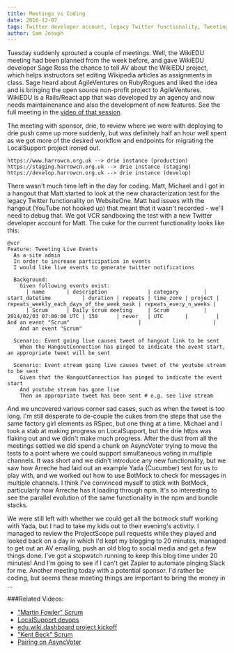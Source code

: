 ```yaml
---
title: Meetings vs Coding
date: 2016-12-07
tags: Twitter developer account, legacy Twitter functionality, Tweeting Live Events, twitter notifications Background, factory girl, editing Wikipedia articles, youtube stream 
author: Sam Joseph
---
```


Tuesday suddenly sprouted a couple of meetings.  Well, the WikiEDU meeting had been planned from the week before, and gave WikiEDU developer Sage Ross the chance to tell AV about the WikiEDU project, which helps instructors set editing Wikipedia articles as assignments in class.  Sage heard about AgileVentures on RubyRogues and liked the idea and is bringing the open source non-profit project to AgileVentures.  WikiEDU is a Rails/React app that was developed by an agency and now needs maintainenance and also the development of new features.  See the full meeting in the [video of that session](https://www.youtube.com/watch?v=nfsWSIXbHRc).

The meeting with sponsor, drie, to review where we were with deploying to drie push came up more suddenly, but was definitely half an hour well spent as we got more of the desired workflow and endpoints for migrating the LocalSupport project ironed out.

```
https://www.harrowcn.org.uk --> drie instance (production)
https://staging.harrowcn.org.uk --> drie instance (staging)
https://develop.harrowcn.org.uk --> drie instance (develop)
```

There wasn't much time left in the day for coding.  Matt, Michael and I got in a hangout that Matt started to look at the new characterization test for the legacy Twitter functionality on WebsiteOne.  Matt had issues with the hangout (YouTube not hooked up) that meant that it wasn't recorded - we'll need to debug that.  We got VCR sandboxing the test with a new Twitter developer account for Matt. The cuke for the current functionality looks like this:

```gherkin
@vcr
Feature: Tweeting Live Events
  As a site admin
  In order to increase participation in events
  I would like live events to generate twitter notifications

  Background:
    Given following events exist:
      | name       | description             | category        | start_datetime          | duration | repeats | time_zone | project | repeats_weekly_each_days_of_the_week_mask | repeats_every_n_weeks |
      | Scrum      | Daily scrum meeting     | Scrum           | 2014/02/03 07:00:00 UTC | 150      | never   | UTC       |         | And an event "Scrum"                      |                       |
    And an event "Scrum"

  Scenario: Event going live causes tweet of hangout link to be sent
    When the HangoutConnection has pinged to indicate the event start, an appropriate tweet will be sent

  Scenario: Event stream going live causes tweet of the youtube stream to be sent
    Given that the HangoutConnection has pinged to indicate the event start
    And youtube stream has gone live
    Then an appropriate tweet has been sent # e.g. see live stream
```

And we uncovered various corner sad cases, such as when the tweet is too long.  I'm still desperate to de-couple the cukes from the steps that use the same factory girl elements as RSpec, but one thing at a time.  Michael and I took a stab at making progress on LocalSupport, but the drie https was flaking out and we didn't make much progress.  After the dust from all the meetings settled we did spend a chunk on AsyncVoter trying to move the tests to a point where we could support simultaneous voting in multiple channels.  It was short and we didn't introduce any new functionality, but we saw how Arreche had laid out an example Yada (Cucumber) test for us to play with, and we worked out how to use BotMock to check for messages in multiple channels.  I think I've convinced myself to stick with BotMock, particularly how Arreche has it loading through npm.  It's so interesting to see the parallel evolution of the same functionality in the npm and bundle stacks.

We were still left with whether we could get all the botmock stuff working with Yada, but I had to take my kids out to their evening's activity.  I managed to review the ProjectScope pull requests while they played and looked back on a day in which I'd kept my blogging to 20 minutes, managed to get out an AV emailing, push an old blog to social media and get a few things done.  I've got a stopwatch running to keep this blog time under 20 minutes!  And I'm going to see if I can't get Zapier to automate pinging Slack for me.  Another meeting today with a potential sponsor.  I'd rather be coding, but seems these meeting things are important to bring the money in ...


###Related Videos:

* ["Martin Fowler" Scrum](https://www.youtube.com/watch?v=xROu2SNKXmM)
* [LocalSupport devops](https://www.youtube.com/watch?v=DxuOMwiv2p4)
* [edu.wiki.dashboard project kickoff](https://www.youtube.com/watch?v=nfsWSIXbHRc)
* ["Kent Beck" Scrum](https://www.youtube.com/watch?v=VL0ZO1uLZuo)
* [Pairing on AsyncVoter](https://www.youtube.com/watch?v=w02Ey4Z8xvA)
